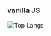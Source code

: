 ### vanilla JS 

![Top Langs](https://github-readme-stats.vercel.app/api/top-langs/?username=hindong&layout=Demo&theme=cobalt)
